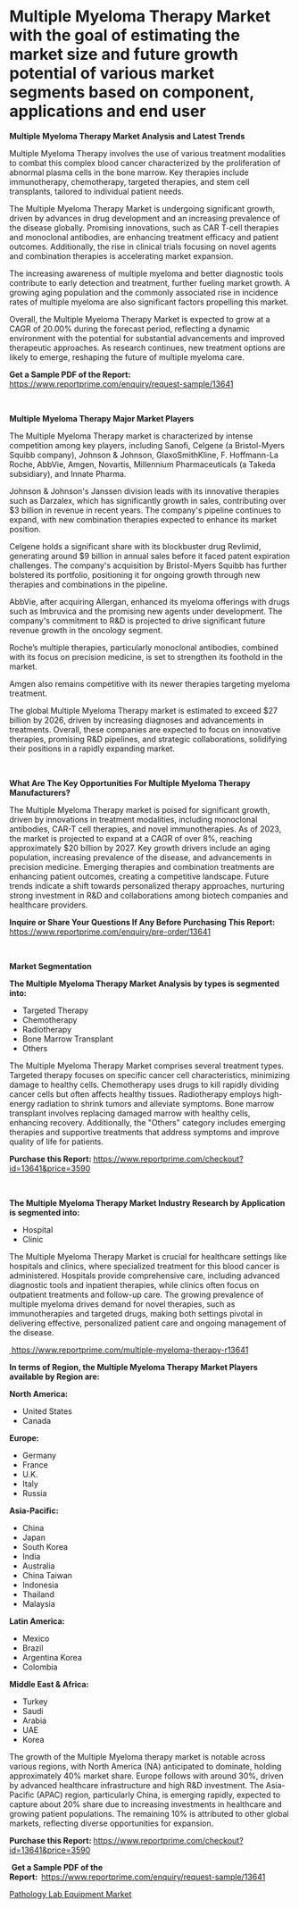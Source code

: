 <p><h1>Multiple Myeloma Therapy Market with the goal of estimating the market size and future growth potential of various market segments based on component, applications and end user</h1></p><p><strong>Multiple Myeloma Therapy Market Analysis and Latest Trends</strong></p>
<p><p>Multiple Myeloma Therapy involves the use of various treatment modalities to combat this complex blood cancer characterized by the proliferation of abnormal plasma cells in the bone marrow. Key therapies include immunotherapy, chemotherapy, targeted therapies, and stem cell transplants, tailored to individual patient needs. </p><p>The Multiple Myeloma Therapy Market is undergoing significant growth, driven by advances in drug development and an increasing prevalence of the disease globally. Promising innovations, such as CAR T-cell therapies and monoclonal antibodies, are enhancing treatment efficacy and patient outcomes. Additionally, the rise in clinical trials focusing on novel agents and combination therapies is accelerating market expansion. </p><p>The increasing awareness of multiple myeloma and better diagnostic tools contribute to early detection and treatment, further fueling market growth. A growing aging population and the commonly associated rise in incidence rates of multiple myeloma are also significant factors propelling this market. </p><p>Overall, the Multiple Myeloma Therapy Market is expected to grow at a CAGR of 20.00% during the forecast period, reflecting a dynamic environment with the potential for substantial advancements and improved therapeutic approaches. As research continues, new treatment options are likely to emerge, reshaping the future of multiple myeloma care.</p></p>
<p><strong>Get a Sample PDF of the Report:&nbsp;</strong> <a href="https://www.reportprime.com/enquiry/request-sample/13641?utm_campaign=2469&utm_medium=2&utm_source=Github&utm_content=ia&utm_term=20032025&utm_id=multiple-myeloma-therapy">https://www.reportprime.com/enquiry/request-sample/13641</a></p>
<p>&nbsp;</p>
<p><strong>Multiple Myeloma Therapy Major Market Players</strong></p>
<p><p>The Multiple Myeloma Therapy market is characterized by intense competition among key players, including Sanofi, Celgene (a Bristol-Myers Squibb company), Johnson & Johnson, GlaxoSmithKline, F. Hoffmann-La Roche, AbbVie, Amgen, Novartis, Millennium Pharmaceuticals (a Takeda subsidiary), and Innate Pharma. </p><p>Johnson & Johnson's Janssen division leads with its innovative therapies such as Darzalex, which has significantly growth in sales, contributing over $3 billion in revenue in recent years. The company's pipeline continues to expand, with new combination therapies expected to enhance its market position.</p><p>Celgene holds a significant share with its blockbuster drug Revlimid, generating around $9 billion in annual sales before it faced patent expiration challenges. The company's acquisition by Bristol-Myers Squibb has further bolstered its portfolio, positioning it for ongoing growth through new therapies and combinations in the pipeline.</p><p>AbbVie, after acquiring Allergan, enhanced its myeloma offerings with drugs such as Imbruvica and the promising new agents under development. The company's commitment to R&D is projected to drive significant future revenue growth in the oncology segment.</p><p>Roche’s multiple therapies, particularly monoclonal antibodies, combined with its focus on precision medicine, is set to strengthen its foothold in the market. </p><p>Amgen also remains competitive with its newer therapies targeting myeloma treatment. </p><p>The global Multiple Myeloma Therapy market is estimated to exceed $27 billion by 2026, driven by increasing diagnoses and advancements in treatments. Overall, these companies are expected to focus on innovative therapies, promising R&D pipelines, and strategic collaborations, solidifying their positions in a rapidly expanding market.</p></p>
<p>&nbsp;</p>
<p><strong>What Are The Key Opportunities For Multiple Myeloma Therapy Manufacturers?</strong></p>
<p><p>The Multiple Myeloma Therapy market is poised for significant growth, driven by innovations in treatment modalities, including monoclonal antibodies, CAR-T cell therapies, and novel immunotherapies. As of 2023, the market is projected to expand at a CAGR of over 8%, reaching approximately $20 billion by 2027. Key growth drivers include an aging population, increasing prevalence of the disease, and advancements in precision medicine. Emerging therapies and combination treatments are enhancing patient outcomes, creating a competitive landscape. Future trends indicate a shift towards personalized therapy approaches, nurturing strong investment in R&D and collaborations among biotech companies and healthcare providers.</p></p>
<p><strong>Inquire or Share Your Questions If Any Before Purchasing This Report:</strong> <a href="https://www.reportprime.com/enquiry/pre-order/13641?utm_campaign=2469&utm_medium=2&utm_source=Github&utm_content=ia&utm_term=20032025&utm_id=multiple-myeloma-therapy">https://www.reportprime.com/enquiry/pre-order/13641</a></p>
<p>&nbsp;</p>
<p><strong>Market Segmentation</strong></p>
<p><strong>The Multiple Myeloma Therapy Market Analysis by types is segmented into:</strong></p>
<p><ul><li>Targeted Therapy</li><li>Chemotherapy</li><li>Radiotherapy</li><li>Bone Marrow Transplant</li><li>Others</li></ul></p>
<p><p>The Multiple Myeloma Therapy Market comprises several treatment types. Targeted therapy focuses on specific cancer cell characteristics, minimizing damage to healthy cells. Chemotherapy uses drugs to kill rapidly dividing cancer cells but often affects healthy tissues. Radiotherapy employs high-energy radiation to shrink tumors and alleviate symptoms. Bone marrow transplant involves replacing damaged marrow with healthy cells, enhancing recovery. Additionally, the "Others" category includes emerging therapies and supportive treatments that address symptoms and improve quality of life for patients.</p></p>
<p><strong>Purchase this Report:&nbsp;</strong><a href="https://www.reportprime.com/checkout?id=13641&price=3590&utm_campaign=2469&utm_medium=2&utm_source=Github&utm_content=ia&utm_term=20032025&utm_id=multiple-myeloma-therapy">https://www.reportprime.com/checkout?id=13641&price=3590</a></p>
<p>&nbsp;</p>
<p><strong>The Multiple Myeloma Therapy Market Industry Research by Application is segmented into:</strong></p>
<p><ul><li>Hospital</li><li>Clinic</li></ul></p>
<p><p>The Multiple Myeloma Therapy Market is crucial for healthcare settings like hospitals and clinics, where specialized treatment for this blood cancer is administered. Hospitals provide comprehensive care, including advanced diagnostic tools and inpatient therapies, while clinics often focus on outpatient treatments and follow-up care. The growing prevalence of multiple myeloma drives demand for novel therapies, such as immunotherapies and targeted drugs, making both settings pivotal in delivering effective, personalized patient care and ongoing management of the disease.</p></p>
<p><a href="https://www.reportprime.com/multiple-myeloma-therapy-r13641?utm_campaign=2469&utm_medium=2&utm_source=Github&utm_content=ia&utm_term=20032025&utm_id=multiple-myeloma-therapy">&nbsp;https://www.reportprime.com/multiple-myeloma-therapy-r13641</a></p>
<p><strong>In terms of Region, the Multiple Myeloma Therapy Market Players available by Region are:</strong></p>
<p>
    <p> <strong> North America: </strong>
        <ul>
            <li>United States</li>
            <li>Canada</li>
        </ul>
        </p> 
    <p> <strong> Europe: </strong>
        <ul>
            <li>Germany</li>
            <li>France</li>
            <li>U.K.</li>
            <li>Italy</li>
            <li>Russia</li>
        </ul>
        </p> 
    <p> <strong> Asia-Pacific: </strong>
        <ul>
            <li>China</li>
            <li>Japan</li>
            <li>South Korea</li>
            <li>India</li>
            <li>Australia</li>
            <li>China Taiwan</li>
            <li>Indonesia</li>
            <li>Thailand</li>
            <li>Malaysia</li>
        </ul>
        </p> 
    <p> <strong> Latin America: </strong>
        <ul>
            <li>Mexico</li>
            <li>Brazil</li>
            <li>Argentina Korea</li>
            <li>Colombia</li>
        </ul>
        </p> 
    <p> <strong> Middle East & Africa: </strong>
        <ul>
            <li>Turkey</li>
            <li>Saudi</li>
            <li>Arabia</li>
            <li>UAE</li>
            <li>Korea</li>
        </ul>
    </p>
    </p>
<p><p>The growth of the Multiple Myeloma therapy market is notable across various regions, with North America (NA) anticipated to dominate, holding approximately 40% market share. Europe follows with around 30%, driven by advanced healthcare infrastructure and high R&D investment. The Asia-Pacific (APAC) region, particularly China, is emerging rapidly, expected to capture about 20% share due to increasing investments in healthcare and growing patient populations. The remaining 10% is attributed to other global markets, reflecting diverse opportunities for expansion.</p></p>
<p><strong>Purchase this Report: </strong><a href="https://www.reportprime.com/checkout?id=13641&price=3590&utm_campaign=2469&utm_medium=2&utm_source=Github&utm_content=ia&utm_term=20032025&utm_id=multiple-myeloma-therapy">https://www.reportprime.com/checkout?id=13641&price=3590</a></p>
<p>&nbsp;<strong>Get a Sample PDF of the Report:&nbsp;&nbsp;</strong><a href="https://www.reportprime.com/enquiry/request-sample/13641?utm_campaign=2469&utm_medium=2&utm_source=Github&utm_content=ia&utm_term=20032025&utm_id=multiple-myeloma-therapy">https://www.reportprime.com/enquiry/request-sample/13641</a></p>
<p><strong></strong></p>
<p><p><a href="https://github.com/triattwood9919/Market-Research-Report-List-1/blob/main/pathology-lab-equipment-market.md?utm_campaign=2469&utm_medium=2&utm_source=Github&utm_content=ia&utm_term=20032025&utm_id=multiple-myeloma-therapy">Pathology Lab Equipment Market</a></p></p>